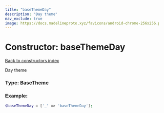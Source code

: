 ```yaml
---
title: "baseThemeDay"
description: "Day theme"
nav_exclude: true
image: https://docs.madelineproto.xyz/favicons/android-chrome-256x256.png
---
```

# Constructor: baseThemeDay  
[Back to constructors index](/API_docs/constructors/index.md)



Day theme




### Type: [BaseTheme](/API_docs/types/BaseTheme.md)


### Example:

```php
$baseThemeDay = ['_' => 'baseThemeDay'];
```  
